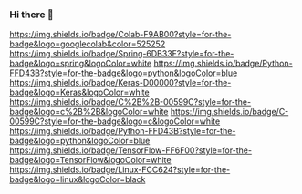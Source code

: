 ### Hi there 👋

https://img.shields.io/badge/Colab-F9AB00?style=for-the-badge&logo=googlecolab&color=525252
https://img.shields.io/badge/Spring-6DB33F?style=for-the-badge&logo=spring&logoColor=white
https://img.shields.io/badge/Python-FFD43B?style=for-the-badge&logo=python&logoColor=blue
https://img.shields.io/badge/Keras-D00000?style=for-the-badge&logo=Keras&logoColor=white
https://img.shields.io/badge/C%2B%2B-00599C?style=for-the-badge&logo=c%2B%2B&logoColor=white
https://img.shields.io/badge/C-00599C?style=for-the-badge&logo=c&logoColor=white
https://img.shields.io/badge/Python-FFD43B?style=for-the-badge&logo=python&logoColor=blue
https://img.shields.io/badge/TensorFlow-FF6F00?style=for-the-badge&logo=TensorFlow&logoColor=white
https://img.shields.io/badge/Linux-FCC624?style=for-the-badge&logo=linux&logoColor=black

<!--
**alengeorge-26/alengeorge-26** is a ✨ _special_ ✨ repository because its `README.md` (this file) appears on your GitHub profile.

Here are some ideas to get you started:

- 🔭 I’m currently working on ...
- 🌱 I’m currently learning Machine Learning
- 👯 I’m looking to collaborate on ...
- 🤔 I’m looking for help with ...
- 💬 Ask me about ...
- 📫 How to reach me: ...
- 😄 Pronouns: ...
- ⚡ Fun fact: ...
-->

